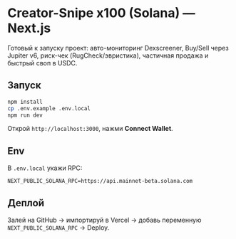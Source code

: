 # Creator-Snipe x100 (Solana) — Next.js

Готовый к запуску проект: авто-мониторинг Dexscreener, Buy/Sell через Jupiter v6, риск-чек (RugCheck/эвристика), частичная продажа и быстрый своп в USDC.

## Запуск
```bash
npm install
cp .env.example .env.local
npm run dev
```

Открой `http://localhost:3000`, нажми **Connect Wallet**.

## Env
В `.env.local` укажи RPC:
```
NEXT_PUBLIC_SOLANA_RPC=https://api.mainnet-beta.solana.com
```

## Деплой
Залей на GitHub → импортируй в Vercel → добавь переменную `NEXT_PUBLIC_SOLANA_RPC` → Deploy.

